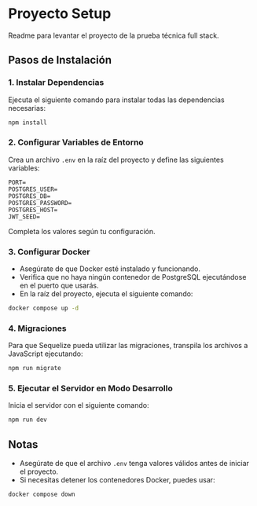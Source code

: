 # Proyecto Setup

Readme para levantar el proyecto de la prueba técnica full stack.

## Pasos de Instalación

### 1. Instalar Dependencias
Ejecuta el siguiente comando para instalar todas las dependencias necesarias:
```bash
npm install
```

### 2. Configurar Variables de Entorno
Crea un archivo `.env` en la raíz del proyecto y define las siguientes variables:
```env
PORT=
POSTGRES_USER=
POSTGRES_DB=
POSTGRES_PASSWORD=
POSTGRES_HOST=
JWT_SEED=
```

Completa los valores según tu configuración.

### 3. Configurar Docker
- Asegúrate de que Docker esté instalado y funcionando.
- Verifica que no haya ningún contenedor de PostgreSQL ejecutándose en el puerto que usarás.
- En la raíz del proyecto, ejecuta el siguiente comando:
```bash
docker compose up -d
```

### 4. Migraciones
Para que Sequelize pueda utilizar las migraciones, transpila los archivos a JavaScript ejecutando:
```bash
npm run migrate
```

### 5. Ejecutar el Servidor en Modo Desarrollo
Inicia el servidor con el siguiente comando:
```bash
npm run dev
```

## Notas
- Asegúrate de que el archivo `.env` tenga valores válidos antes de iniciar el proyecto.
- Si necesitas detener los contenedores Docker, puedes usar:
```bash
docker compose down
